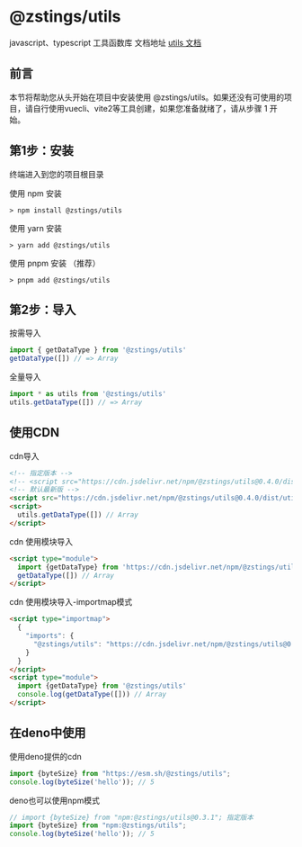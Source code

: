 # @zstings/utils
javascript、typescript 工具函数库
文档地址 [utils 文档](https://zstings.github.io/utils/)

## 前言
本节将帮助您从头开始在项目中安装使用 @zstings/utils。如果还没有可使用的项目，请自行使用vuecli、vite2等工具创建，如果您准备就绪了，请从步骤 1 开始。

## 第1步：安装
终端进入到您的项目根目录

使用 npm 安装
```shell
> npm install @zstings/utils
```

使用 yarn 安装
```shell
> yarn add @zstings/utils
```

使用 pnpm 安装 （推荐）
```shell
> pnpm add @zstings/utils
```

## 第2步：导入
按需导入
```ts
import { getDataType } from '@zstings/utils'
getDataType([]) // => Array
```
全量导入
```ts
import * as utils from '@zstings/utils'
utils.getDataType([]) // => Array
```
## 使用CDN
cdn导入
```html
<!-- 指定版本 -->
<!-- <script src="https://cdn.jsdelivr.net/npm/@zstings/utils@0.4.0/dist/utils.umd.min.js"></script> -->
<!-- 默认最新版 -->
<script src="https://cdn.jsdelivr.net/npm/@zstings/utils@0.4.0/dist/utils.umd.min.js"></script>
<script>
  utils.getDataType([]) // Array
</script>
```
cdn 使用模块导入
```html
<script type="module">
  import {getDataType} from 'https://cdn.jsdelivr.net/npm/@zstings/utils@0.4.0/dist/utils.es.min.js'
  getDataType([]) // Array
</script>
```
cdn 使用模块导入-importmap模式
```html
<script type="importmap">
  {
    "imports": {
      "@zstings/utils": "https://cdn.jsdelivr.net/npm/@zstings/utils@0.4.0/dist/"
    }
  }
</script>
<script type="module">
  import {getDataType} from '@zstings/utils'
  console.log(getDataType([])) // Array
</script>
```

## 在deno中使用
使用deno提供的cdn
```ts
import {byteSize} from "https://esm.sh/@zstings/utils";
console.log(byteSize('hello')); // 5
```
deno也可以使用npm模式
```ts
// import {byteSize} from "npm:@zstings/utils@0.3.1"; 指定版本
import {byteSize} from "npm:@zstings/utils";
console.log(byteSize('hello')); // 5
```
